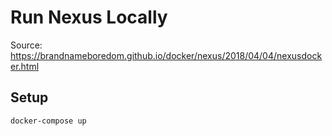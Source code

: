 # Run Nexus Locally

Source:
https://brandnameboredom.github.io/docker/nexus/2018/04/04/nexusdocker.html

## Setup

```
docker-compose up
```


